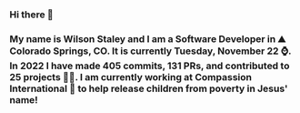 ### Hi there 👋

### My name is Wilson Staley and I am a Software Developer in ⛰ Colorado Springs, CO.  It is currently Tuesday, November 22 ⌚. In 2022 I have made 405 commits, 131 PRs, and contributed to 25 projects 👨‍💻. I am currently working at Compassion International 🏢 to help release children from poverty in Jesus' name!